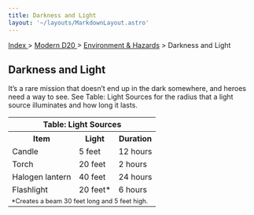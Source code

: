 ```yaml
---
title: Darkness and Light
layout: '~/layouts/MarkdownLayout.astro'
---
```


[ Index ](/) > [ Modern D20 ](/modern.d20.srd) > [ Environment & Hazards](/modern.d20.srd/environment.hazards) > Darkness and Light

##  Darkness and Light

It’s a rare mission that doesn’t end up in the dark somewhere, and heroes need
a way to see. See Table: Light Sources for the radius that a light source
illuminates and how long it lasts.


<table> <tr> <th colspan="3"> Table: Light Sources </th> </tr> <tr> <th> Item </th> <th> Light </th> <th> Duration </th> </tr> <tr> <td> Candle </td> <td> 5 feet </td> <td> 12 hours </td> </tr> <tr class="shaded"> <td> Torch </td> <td> 20 feet </td> <td> 2 hours </td> </tr> <tr> <td> Halogen lantern </td> <td> 40 feet </td> <td> 24 hours </td> </tr> <tr class="shaded"> <td> Flashlight </td> <td> 20 feet* </td> <td> 6 hours </td> </tr> <tr> <td colspan="3" style="font-size: .8em; text-align: left"> *Creates a beam 30 feet long and 5 feet high. </td> </tr> </table>



